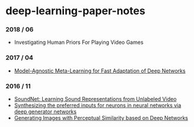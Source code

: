 # deep-learning-paper-notes

### 2018 / 06
- Investigating Human Priors For Playing Video Games

### 2017 / 04

- [Model-Agnostic Meta-Learning for Fast Adaptation of Deep Networks](https://github.com/yenchenlin/deep-learning-paper-notes/blob/master/notes/MAML.md)

### 2016 / 11

- [SoundNet: Learning Sound Representations from Unlabeled Video](https://github.com/yenchenlin/deep-learning-paper-notes/blob/master/notes/soundnet.md)
- [Synthesizing the preferred inputs for neurons in neural networks via deep generator networks](https://github.com/yenchenlin/deep-learning-paper-notes/blob/master/notes/synthesizing_inputs_for_GAN.md)
- [Generating Images with Perceptual Similarity based on Deep Networks](https://github.com/yenchenlin/deep-learning-paper-notes/blob/master/notes/perceptual_similarity.md)

